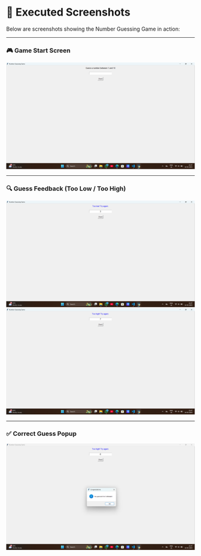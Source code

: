 # 📸 Executed Screenshots

Below are screenshots showing the Number Guessing Game in action:

---

### 🎮 Game Start Screen
![Start Screen](Screenshot%20(8).png)

---

### 🔍 Guess Feedback (Too Low / Too High)
![Feedback](Screenshot%20(9).png)
![Feedback](Screenshot%20(10).png)


---

### ✅ Correct Guess Popup
![Success](Screenshot%20(12).png)

